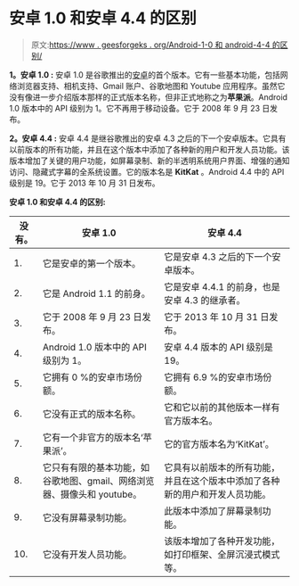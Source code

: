 # 安卓 1.0 和安卓 4.4 的区别

> 原文:[https://www . geesforgeks . org/Android-1-0 和 android-4-4 的区别/](https://www.geeksforgeeks.org/difference-between-android-1-0-and-android-4-4/)

**1。安卓 1.0 :**
安卓 1.0 是谷歌推出的[安卓](https://www.geeksforgeeks.org/introduction-to-android-development/)的首个版本。它有一些基本功能，包括网络浏览器支持、相机支持、Gmail 账户、谷歌地图和 Youtube 应用程序。虽然它没有像进一步介绍版本那样的正式版本名称，但非正式地称之为**苹果派**。Android 1.0 版本中的 API 级别为 1。它不再用于移动设备。它于 2008 年 9 月 23 日发布。

**2。安卓 4.4 :**
安卓 4.4 是继谷歌推出的安卓 4.3 之后的下一个安卓版本。它具有以前版本的所有功能，并且在这个版本中添加了各种新的用户和开发人员功能。该版本增加了关键的用户功能，如屏幕录制、新的半透明系统用户界面、增强的通知访问、隐藏式字幕的全系统设置。它的版本名是 **KitKat** 。Android 4.4 中的 API 级别是 19。它于 2013 年 10 月 31 日发布。

**安卓 1.0 和安卓 4.4 的区别:**

<center>

| 没有。 | 安卓 1.0 | 安卓 4.4 |
| --- | --- | --- |
| 1. | 它是安卓的第一个版本。 | 它是安卓 4.3 之后的下一个安卓版本。 |
| 2. | 它是 Android 1.1 的前身。 | 它是安卓 4.4.1 的前身，也是安卓 4.3 的继承者。 |
| 3. | 它于 2008 年 9 月 23 日发布。 | 它于 2013 年 10 月 31 日发布。 |
| 4. | Android 1.0 版本中的 API 级别为 1。 | 安卓 4.4 版本的 API 级别是 19。 |
| 5. | 它拥有 0 %的安卓市场份额。 | 它拥有 6.9 %的安卓市场份额。 |
| 6. | 它没有正式的版本名称。 | 它和它以前的其他版本一样有官方版本名。 |
| 7. | 它有一个非官方的版本名‘苹果派’。 | 它的官方版本名为‘KitKat’。 |
| 8. | 它只有有限的基本功能，如谷歌地图、gmail、网络浏览器、摄像头和 youtube。 | 它具有以前版本的所有功能，并且在这个版本中添加了各种新的用户和开发人员功能。 |
| 9. | 它没有屏幕录制功能。 | 此版本中添加了屏幕录制功能。 |
| 10. | 它没有开发人员功能。 | 该版本增加了各种开发功能，如打印框架、全屏沉浸式模式等。 |

</center>